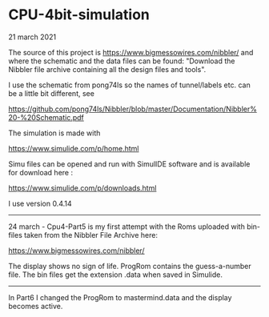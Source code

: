 # CPU-4bit-simulation
21 march 2021

The source of this project is https://www.bigmessowires.com/nibbler/ and where the schematic and the data files can be found:
"Download the Nibbler file archive containing all the design files and tools".

I use the schematic from pong74ls so the names of tunnel/labels etc. can be a little bit different, see 

https://github.com/pong74ls/Nibbler/blob/master/Documentation/Nibbler%20-%20Schematic.pdf

The simulation is made with 

https://www.simulide.com/p/home.html

Simu files can be opened and run with SimulIDE software and is available for download here :

https://www.simulide.com/p/downloads.html

I use version 0.4.14

*****************************

24 march - Cpu4-Part5 is my first attempt with the Roms uploaded with bin-files taken from the Nibbler File Archive here:

https://www.bigmessowires.com/nibbler/

The display shows no sign of life. ProgRom contains the guess-a-number file.
The bin files get the extension .data when saved in Simulide.

**************************

In Part6 I changed the ProgRom to mastermind.data and the display becomes active.
